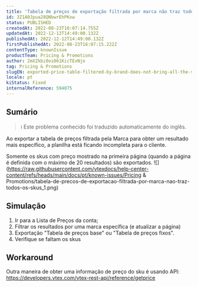 ```yaml
---
title: 'Tabela de preços de exportação filtrada por marca não traz todos os skus'
id: 3Z1A0Jpua28QNbwrEhPKxw
status: PUBLISHED
createdAt: 2022-08-23T16:07:14.755Z
updatedAt: 2022-12-12T14:49:00.132Z
publishedAt: 2022-12-12T14:49:00.132Z
firstPublishedAt: 2022-08-23T16:07:15.222Z
contentType: knownIssue
productTeam: Pricing & Promotions
author: 2mXZkbi0oi061KicTExNjo
tag: Pricing & Promotions
slugEN: exported-price-table-filtered-by-brand-does-not-bring-all-the-skus
locale: pt
kiStatus: Fixed
internalReference: 594075
---
```


## Sumário

>ℹ️ Este problema conhecido foi traduzido automaticamente do inglês.


Ao exportar a tabela de preços filtrada pela Marca para obter um resultado mais específico, a planilha está ficando incompleta para o cliente.

Somente os skus com preço mostrado na primeira página (quando a página é definida com o máximo de 20 resultados) são exportados.
 ![](https://raw.githubusercontent.com/vtexdocs/help-center-content/refs/heads/main/docs/pt/known-issues/Pricing & Promotions/tabela-de-precos-de-exportacao-filtrada-por-marca-nao-traz-todos-os-skus_1.png)


##

## Simulação



1. Ir para a Lista de Preços da conta;
2. Filtrar os resultados por uma marca específica (e atualizar a página)
3. Exportação "Tabela de preços base" ou "Tabela de preços fixos".
4. Verifique se faltam os skus


##

## Workaround


Outra maneira de obter uma informação de preço do sku é usando API: https://developers.vtex.com/vtex-rest-api/reference/getprice

